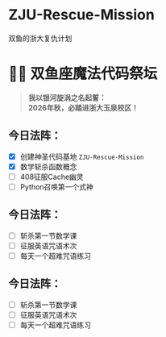 # ZJU-Rescue-Mission
双鱼的浙大复仇计划
# 🧙‍♂️ 双鱼座魔法代码祭坛
> **我以银河旋涡之名起誓：**  
> **2026年秋，必踏进浙大玉泉校区！**  

## 今日法阵：
- [x] 创建神圣代码基地 `ZJU-Rescue-Mission`
- [x] 数学斩杀函数概念  
- [ ] 408征服Cache幽灵  
- [ ] Python召唤第一个式神

## 今日法阵：
- [ ] 斩杀第一节数学课
- [ ] 征服英语咒语术次 
- [ ] 每天一个超难咒语练习

## 今日法阵：
- [ ] 斩杀第一节数学课
- [ ] 征服英语咒语术次 
- [ ] 每天一个超难咒语练习
